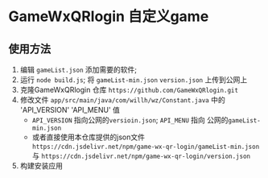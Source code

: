 # GameWxQRlogin 自定义game

## 使用方法
1. 编辑 `gameList.json` 添加需要的软件;
2. 运行 `node build.js`; 将 `gameList-min.json` `version.json` 上传到公网上
3. 克隆GameWxQRlogin 仓库  `https://github.com/GameWxQRlogin.git`
4. 修改文件 `app/src/main/java/com/willh/wz/Constant.java` 中的 'API_VERSION' 'API_MENU' 值
    - `API_VERSION` 指向公网的`versioin.json`; `API_MENU` 指向 公网的`gameList-min.json`
    - 或者直接使用本仓库提供的json文件 `https://cdn.jsdelivr.net/npm/game-wx-qr-login/gameList-min.json` \
      与 `https://cdn.jsdelivr.net/npm/game-wx-qr-login/version.json`
5. 构建安装应用